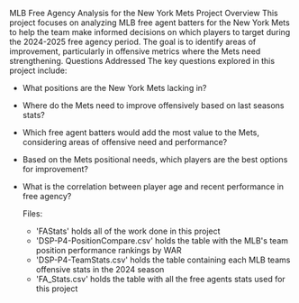 MLB Free Agency Analysis for the New York Mets
Project Overview
This project focuses on analyzing MLB free agent batters for the New York Mets to help the team make informed decisions on which players to target during the 2024-2025 free agency period. The goal is to identify areas of improvement, particularly in offensive metrics where the Mets need strengthening.
Questions Addressed
The key questions explored in this project include:

- What positions are the New York Mets lacking in? 
- Where do the Mets need to improve offensively based on last seasons stats? 
- Which free agent batters would add the most value to the Mets, considering areas of offensive need and performance? 
- Based on the Mets positional needs, which players are the best options for improvement? 
- What is the correlation between player age and recent performance in free agency?

  Files:
  - 'FAStats' holds all of the work done in this project
  - 'DSP-P4-PositionCompare.csv' holds the table with the MLB's team position performance rankings by WAR
  - 'DSP-P4-TeamStats.csv' holds the table containing each MLB teams offensive stats in the 2024 season
  - 'FA_Stats.csv' holds the table with all the free agents stats used for this project


